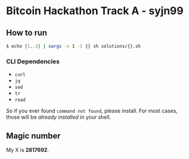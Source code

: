 # Bitcoin Hackathon Track A - syjn99

## How to run

```bash
$ echo {1..3} | xargs -n 1 -I {} sh solutions/{}.sh
```

### CLI Dependencies
- `curl`
- `jq`
- `sed`
- `tr`
- `read`

So if you ever found `command not found`, please install. For most cases, those will be *already installed* in your shell.

## Magic number

My X is **2817692**.